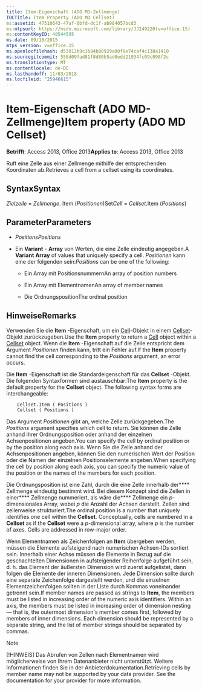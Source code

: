 ```yaml
---
title: Item-Eigenschaft (ADO MD-Zellmenge)
TOCTitle: Item Property (ADO MD Cellset)
ms:assetid: 47510643-47af-0bfd-dc1f-ab984057bcd3
ms:mtpsurl: https://msdn.microsoft.com/library/JJ249220(v=office.15)
ms:contentKeyID: 48544595
ms.date: 09/18/2015
mtps_version: v=office.15
ms.openlocfilehash: d53912b9c1b84b88929a00f9e74caf4c138a1410
ms.sourcegitcommit: 558d09fad81f8d80b5ad0edd21934fc09c098f2c
ms.translationtype: MT
ms.contentlocale: de-DE
ms.lasthandoff: 11/03/2018
ms.locfileid: "25946615"
---
```

# <a name="item-property-ado-md-cellset"></a><span data-ttu-id="3b713-102">Item-Eigenschaft (ADO MD-Zellmenge)</span><span class="sxs-lookup"><span data-stu-id="3b713-102">Item property (ADO MD Cellset)</span></span>

<span data-ttu-id="3b713-103">**Betrifft**: Access 2013, Office 2013</span><span class="sxs-lookup"><span data-stu-id="3b713-103">**Applies to**: Access 2013, Office 2013</span></span>

<span data-ttu-id="3b713-104">Ruft eine Zelle aus einer Zellmenge mithilfe der entsprechenden Koordinaten ab.</span><span class="sxs-lookup"><span data-stu-id="3b713-104">Retrieves a cell from a cellset using its coordinates.</span></span>

## <a name="syntax"></a><span data-ttu-id="3b713-105">Syntax</span><span class="sxs-lookup"><span data-stu-id="3b713-105">Syntax</span></span>

<span data-ttu-id="3b713-106">*Zielzelle* = *Zellmenge*. Item (*Positionen*)</span><span class="sxs-lookup"><span data-stu-id="3b713-106">Set*Cell* = *Cellset*.Item (*Positions*)</span></span>

## <a name="parameters"></a><span data-ttu-id="3b713-107">Parameter</span><span class="sxs-lookup"><span data-stu-id="3b713-107">Parameters</span></span>

- <span data-ttu-id="3b713-108">*Positions*</span><span class="sxs-lookup"><span data-stu-id="3b713-108">*Positions*</span></span>

- <span data-ttu-id="3b713-109">Ein **Variant** - **Array** von Werten, die eine Zelle eindeutig angegeben.</span><span class="sxs-lookup"><span data-stu-id="3b713-109">A **Variant** **Array** of values that uniquely specify a cell.</span></span> <span data-ttu-id="3b713-110">*Positionen* kann eine der folgenden sein:</span><span class="sxs-lookup"><span data-stu-id="3b713-110">*Positions* can be one of the following:</span></span>
    
  - <span data-ttu-id="3b713-111">Ein Array mit Positionsnummern</span><span class="sxs-lookup"><span data-stu-id="3b713-111">An array of position numbers</span></span>
    
  - <span data-ttu-id="3b713-112">Ein Array mit Elementnamen</span><span class="sxs-lookup"><span data-stu-id="3b713-112">An array of member names</span></span>
    
  - <span data-ttu-id="3b713-113">Die Ordnungsposition</span><span class="sxs-lookup"><span data-stu-id="3b713-113">The ordinal position</span></span>

## <a name="remarks"></a><span data-ttu-id="3b713-114">Hinweise</span><span class="sxs-lookup"><span data-stu-id="3b713-114">Remarks</span></span>

<span data-ttu-id="3b713-115">Verwenden Sie die **Item** -Eigenschaft, um ein [Cell](cell-object-ado-md.md)-Objekt in einem [Cellset](cellset-object-ado-md.md)-Objekt zurückzugeben.</span><span class="sxs-lookup"><span data-stu-id="3b713-115">Use the **Item** property to return a [Cell](cell-object-ado-md.md) object within a [Cellset](cellset-object-ado-md.md) object.</span></span> <span data-ttu-id="3b713-116">Wenn die **Item** -Eigenschaft auf die Zelle entspricht dem Argument *Positionen* finden kann, tritt ein Fehler auf.</span><span class="sxs-lookup"><span data-stu-id="3b713-116">If the **Item** property cannot find the cell corresponding to the *Positions* argument, an error occurs.</span></span>

<span data-ttu-id="3b713-p103">Die **Item** -Eigenschaft ist die Standardeigenschaft für das **Cellset** -Objekt. Die folgenden Syntaxformen sind austauschbar:</span><span class="sxs-lookup"><span data-stu-id="3b713-p103">The **Item** property is the default property for the **Cellset** object. The following syntax forms are interchangeable:</span></span>

```vb
    Cellset.Item ( Positions )
    Cellset ( Positions )
```

<span data-ttu-id="3b713-119">Das Argument *Positionen* gibt an, welche Zelle zurückgegeben.</span><span class="sxs-lookup"><span data-stu-id="3b713-119">The *Positions* argument specifies which cell to return.</span></span> <span data-ttu-id="3b713-120">Sie können die Zelle anhand ihrer Ordnungsposition oder anhand der einzelnen Achsenpositionen angeben.</span><span class="sxs-lookup"><span data-stu-id="3b713-120">You can specify the cell by ordinal position or by the position along each axis.</span></span> <span data-ttu-id="3b713-121">Wenn Sie die Zelle anhand der Achsenpositionen angeben, können Sie den numerischen Wert der Position oder die Namen der einzelnen Positionselemente angeben.</span><span class="sxs-lookup"><span data-stu-id="3b713-121">When specifying the cell by position along each axis, you can specify the numeric value of the position or the names of the members for each position.</span></span>

<span data-ttu-id="3b713-p105">Die Ordnungsposition ist eine Zahl, durch die eine Zelle innerhalb der\*\*\*\* Zellmenge eindeutig bestimmt wird. Bei diesem Konzept sind die Zellen in einer\*\*\*\* Zellmenge nummeriert, als wäre die\*\*\*\* Zellmenge ein *p*-dimensionales Array, wobei *p* die Anzahl der Achsen darstellt. Zellen sind zeilenweise strukturiert.</span><span class="sxs-lookup"><span data-stu-id="3b713-p105">The ordinal position is a number that uniquely identifies one cell within the **Cellset**. Conceptually, cells are numbered in a **Cellset** as if the **Cellset** were a *p*-dimensional array, where *p* is the number of axes. Cells are addressed in row-major order.</span></span>

<span data-ttu-id="3b713-p106">Wenn Elementnamen als Zeichenfolgen an **Item** übergeben werden, müssen die Elemente aufsteigend nach numerischen Achsen-IDs sortiert sein. Innerhalb einer Achse müssen die Elemente in Bezug auf die geschachtelten Dimensionen in aufsteigender Reihenfolge aufgeführt sein, d. h. das Element der äußersten Dimension wird zuerst aufgelistet, dann folgen die Elemente der inneren Dimensionen. Jede Dimension sollte durch eine separate Zeichenfolge dargestellt werden, und die einzelnen Elementzeichenfolgen sollten in der Liste durch Kommas voneinander getrennt sein.</span><span class="sxs-lookup"><span data-stu-id="3b713-p106">If member names are passed as strings to **Item**, the members must be listed in increasing order of the numeric axis identifiers. Within an axis, the members must be listed in increasing order of dimension nesting — that is, the outermost dimension's member comes first, followed by members of inner dimensions. Each dimension should be represented by a separate string, and the list of member strings should be separated by commas.</span></span>


> [!NOTE]
> <span data-ttu-id="3b713-p107">[!HINWEIS] Das Abrufen von Zellen nach Elementnamen wird möglicherweise von Ihrem Datenanbieter nicht unterstützt. Weitere Informationen finden Sie in der Anbieterdokumentation.</span><span class="sxs-lookup"><span data-stu-id="3b713-p107">Retrieving cells by member name may not be supported by your data provider. See the documentation for your provider for more information.</span></span>


